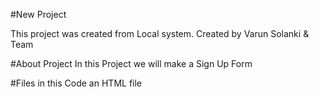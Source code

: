 #New Project

This project was created from Local system.
Created by Varun Solanki & Team

#About Project
In this Project we will make a Sign Up Form

#Files in this Code
an HTML file